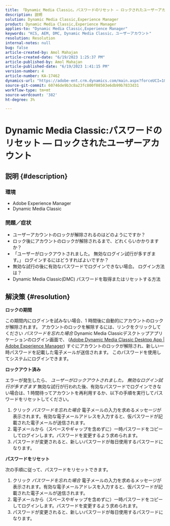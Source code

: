 ```yaml
---
title: 「Dynamic Media Classic。パスワードのリセット — ロックされたユーザーアカウント»
description: 説明
solution: Dynamic Media Classic,Experience Manager
product: Dynamic Media Classic,Experience Manager
applies-to: "Dynamic Media Classic,Experience Manager"
keywords: "KCS, AEM, DMC, Dynamic Media Classic，ユーザーアカウント"
resolution: Resolution
internal-notes: null
bug: false
article-created-by: Amol Mahajan
article-created-date: "6/19/2023 1:25:37 PM"
article-published-by: Amol Mahajan
article-published-date: "6/19/2023 1:41:15 PM"
version-number: 4
article-number: KA-17462
dynamics-url: "https://adobe-ent.crm.dynamics.com/main.aspx?forceUCI=1&pagetype=entityrecord&etn=knowledgearticle&id=f22389c5-a40e-ee11-8f6d-6045bd006b25"
source-git-commit: 60746de9b3c8a23fc800f08503e6db99b7833d31
workflow-type: tm+mt
source-wordcount: '382'
ht-degree: 3%

---
```


# Dynamic Media Classic:パスワードのリセット — ロックされたユーザーアカウント

## 説明 {#description}


### <b>環境</b>

- Adobe Experience Manager
- Dynamic Media Classic




### <b>問題／症状</b>

- ユーザーアカウントのロックが解除されるのはどのようにですか？
- ロック後にアカウントのロックが解除されるまで、どれくらいかかりますか？
- 「ユーザーがロックアウトされました。 無効なログイン試行が多すぎます。」 ログインするにはどうすればよいですか？
- 無効な試行の後に有効なパスワードでログインできない場合。 ログイン方法は？
- Dynamic Media Classic(DMC) パスワードを取得またはリセットする方法



## 解決策 {#resolution}


<b>ロックの期間</b>

この期間内にログインを試みない場合、1 時間後に自動的にアカウントのロックが解除されます。 アカウントのロックを解除するには、リンクをクリックしてください *パスワードを忘れた場合* Dynamic Media Classicデスクトップアプリケーションのログイン画面で、 ([Adobe Dynamic Media Classic Desktop App | Adobe Experience Manager](https://experienceleague.adobe.com/docs/dynamic-media-classic/using/new-ui-2020.html?lang=en)) すぐにアカウントのロックが解除され、新しい一時パスワードを記載した電子メールが送信されます。 このパスワードを使用してシステムにログインできます。



<b>ロックアウト済み</b>

エラーが発生したら、 *ユーザーがロックアウトされました。 無効なログイン試行が多すぎます* 無効な試行が行われた後、有効なパスワードでログインできない場合は、1 時間待ってアカウントを再利用するか、以下の手順を実行してパスワードをリセットしてください。

1. クリック *パスワードを忘れた場合* 電子メールの入力を求めるメッセージが表示されます。有効な電子メールアドレスを入力すると、仮パスワードが記載された電子メールが送信されます。
2. 電子メールから（スペースやギャップを含めずに）一時パスワードをコピーしてログインします。パスワードを変更するよう求められます。
3. パスワードが変更されると、新しいパスワードが毎日使用するパスワードになります。


<b>パスワードをリセット</b>

次の手順に従って、パスワードをリセットできます。

1. クリック *パスワードを忘れた場合* 電子メールの入力を求めるメッセージが表示されます。有効な電子メールアドレスを入力すると、仮パスワードが記載された電子メールが送信されます。
2. 電子メールから（スペースやギャップを含めずに）一時パスワードをコピーしてログインします。パスワードを変更するよう求められます。
3. パスワードが変更されると、新しいパスワードが毎日使用するパスワードになります。

